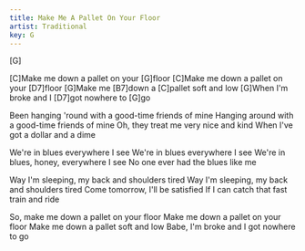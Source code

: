 ```yaml
---
title: Make Me A Pallet On Your Floor
artist: Traditional
key: G
---
```

[G]

[C]Make me down a pallet on your [G]floor
[C]Make me down a pallet on your [D7]floor
[G]Make me [B7]down a [C]pallet soft and low
[G]When I'm broke and I [D7]got nowhere to [G]go

Been hanging 'round with a good-time friends of mine
Hanging around with a good-time friends of mine
Oh, they treat me very nice and kind
When I've got a dollar and a dime

We're in blues everywhere I see
We're in blues everywhere I see
We're in blues, honey, everywhere I see
No one ever had the blues like me

Way I'm sleeping, my back and shoulders tired
Way I'm sleeping, my back and shoulders tired
Come tomorrow, I'll be satisfied
If I can catch that fast train and ride

So, make me down a pallet on your floor
Make me down a pallet on your floor
Make me down a pallet soft and low
Babe, I'm broke and I got nowhere to go
